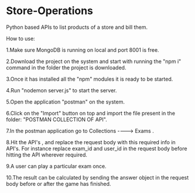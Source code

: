 # Store-Operations
Python based APIs to list products of a store and bill them.



How to use:

1.Make sure MongoDB is running on local and port 8001 is free.

2.Download the project on the system and start with running the "npm i" command in the folder the project is downloaded.

3.Once it has installed all the "npm" modules it is ready to be started.

4.Run "nodemon server.js" to start the server.

5.Open the application "postman" on the system.

6.Click on the "Import" button on top and import the file present in the folder: "POSTMAN COLLECTION OF API".

7.In the postman application go to Collections ----> Exams .

8.Hit the API's , and replace the request body with this required info in API's. For instance replace exam_id and user_id in the request body before hitting the API wherever required.

9.A user can play a particular exam once.

10.The result can be calculated by sending the answer object in the request body before or after the game has finished.
